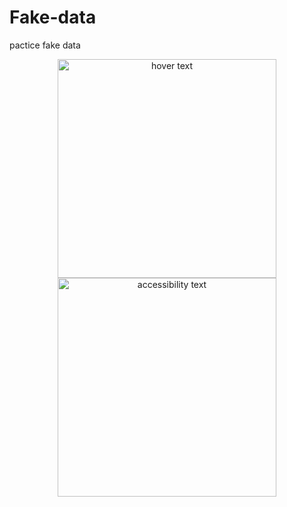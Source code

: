 # Fake-data
pactice fake  data 

<p align="center">
  <img src="your_relative_path_here" width="350" title="hover text">
  <img src="[your_relative_path_here_number_2_large_name](https://pbs.twimg.com/media/FieBZ-NagAEHwi_?format=jpg&name=large)" width="350" alt="accessibility text">
</p>
